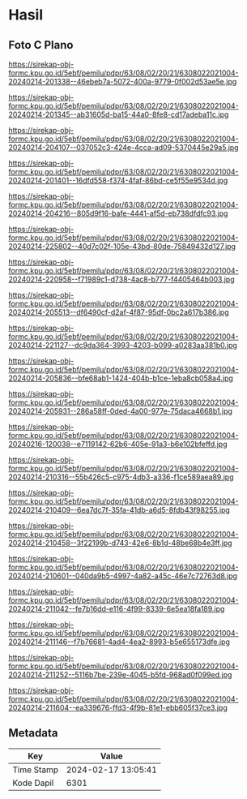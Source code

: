# Hasil

## Foto C Plano

https://sirekap-obj-formc.kpu.go.id/5ebf/pemilu/pdpr/63/08/02/20/21/6308022021004-20240214-201338--46ebeb7a-5072-400a-9779-0f002d53ae5e.jpg

https://sirekap-obj-formc.kpu.go.id/5ebf/pemilu/pdpr/63/08/02/20/21/6308022021004-20240214-201345--ab31605d-ba15-44a0-8fe8-cd17adeba11c.jpg

https://sirekap-obj-formc.kpu.go.id/5ebf/pemilu/pdpr/63/08/02/20/21/6308022021004-20240214-204107--037052c3-424e-4cca-ad09-5370445e29a5.jpg

https://sirekap-obj-formc.kpu.go.id/5ebf/pemilu/pdpr/63/08/02/20/21/6308022021004-20240214-201401--16dfd558-f374-4faf-86bd-ce5f55e9534d.jpg

https://sirekap-obj-formc.kpu.go.id/5ebf/pemilu/pdpr/63/08/02/20/21/6308022021004-20240214-204216--805d9f16-bafe-4441-af5d-eb738dfdfc93.jpg

https://sirekap-obj-formc.kpu.go.id/5ebf/pemilu/pdpr/63/08/02/20/21/6308022021004-20240214-225802--40d7c02f-105e-43bd-80de-75849432d127.jpg

https://sirekap-obj-formc.kpu.go.id/5ebf/pemilu/pdpr/63/08/02/20/21/6308022021004-20240214-220958--f71989c1-d738-4ac8-b777-f4405464b003.jpg

https://sirekap-obj-formc.kpu.go.id/5ebf/pemilu/pdpr/63/08/02/20/21/6308022021004-20240214-205513--df6490cf-d2af-4f87-95df-0bc2a617b386.jpg

https://sirekap-obj-formc.kpu.go.id/5ebf/pemilu/pdpr/63/08/02/20/21/6308022021004-20240214-221127--dc9da364-3993-4203-b099-a0283aa381b0.jpg

https://sirekap-obj-formc.kpu.go.id/5ebf/pemilu/pdpr/63/08/02/20/21/6308022021004-20240214-205836--bfe68ab1-1424-404b-b1ce-1eba8cb058a4.jpg

https://sirekap-obj-formc.kpu.go.id/5ebf/pemilu/pdpr/63/08/02/20/21/6308022021004-20240214-205931--286a58ff-0ded-4a00-977e-75daca4668b1.jpg

https://sirekap-obj-formc.kpu.go.id/5ebf/pemilu/pdpr/63/08/02/20/21/6308022021004-20240216-120038--e7119142-62b6-405e-91a3-b6e102bfeffd.jpg

https://sirekap-obj-formc.kpu.go.id/5ebf/pemilu/pdpr/63/08/02/20/21/6308022021004-20240214-210316--55b426c5-c975-4db3-a336-f1ce589aea89.jpg

https://sirekap-obj-formc.kpu.go.id/5ebf/pemilu/pdpr/63/08/02/20/21/6308022021004-20240214-210409--6ea7dc7f-35fa-41db-a6d5-8fdb43f98255.jpg

https://sirekap-obj-formc.kpu.go.id/5ebf/pemilu/pdpr/63/08/02/20/21/6308022021004-20240214-210458--3f22199b-d743-42e6-8b1d-48be68b4e3ff.jpg

https://sirekap-obj-formc.kpu.go.id/5ebf/pemilu/pdpr/63/08/02/20/21/6308022021004-20240214-210601--040da9b5-4997-4a82-a45c-46e7c72763d8.jpg

https://sirekap-obj-formc.kpu.go.id/5ebf/pemilu/pdpr/63/08/02/20/21/6308022021004-20240214-211042--fe7b16dd-e116-4f99-8339-6e5ea18fa189.jpg

https://sirekap-obj-formc.kpu.go.id/5ebf/pemilu/pdpr/63/08/02/20/21/6308022021004-20240214-211146--f7b76681-4ad4-4ea2-8993-b5e655173dfe.jpg

https://sirekap-obj-formc.kpu.go.id/5ebf/pemilu/pdpr/63/08/02/20/21/6308022021004-20240214-211252--5116b7be-239e-4045-b5fd-968ad0f099ed.jpg

https://sirekap-obj-formc.kpu.go.id/5ebf/pemilu/pdpr/63/08/02/20/21/6308022021004-20240214-211604--ea339676-ffd3-4f9b-81e1-ebb605f37ce3.jpg


## Metadata

| Key        | Value               |
| ---------- | ------------------- |
| Time Stamp | 2024-02-17 13:05:41 |
| Kode Dapil | 6301                |



